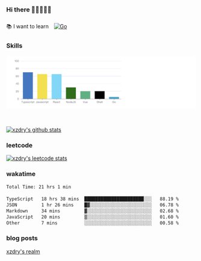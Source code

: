 ### Hi there 👋👋👋👋👋

 :books: I want to learn <a href="https://go.dev/" target="_blank"><img style="margin: 10px" src="https://profilinator.rishav.dev/skills-assets/go-original.svg" alt="Go" height="50" /></a>  

### Skills
![](img/2022-09-05-22-04-20.png)

<br />

[![xzdry's github stats](https://github-readme-stats.vercel.app/api?username=xzdry&count_private=true&show_icons=true&theme=vue)](https://github.com/xzdry)

### leetcode
[![xzdry's leetcode stats](https://leetcard.jacoblin.cool/xzdry-2?theme=light&font=Anek%20Kannada&site=cn)](https://leetcode.cn/u/xzdry-2/)

### wakatime
<!--START_SECTION:waka-->

```text
Total Time: 21 hrs 1 min

TypeScript   18 hrs 38 mins  ██████████████████████░░░   88.19 %
JSON         1 hr 26 mins    █▓░░░░░░░░░░░░░░░░░░░░░░░   06.78 %
Markdown     34 mins         ▓░░░░░░░░░░░░░░░░░░░░░░░░   02.68 %
JavaScript   20 mins         ▒░░░░░░░░░░░░░░░░░░░░░░░░   01.60 %
Other        7 mins          ░░░░░░░░░░░░░░░░░░░░░░░░░   00.58 %
```

<!--END_SECTION:waka-->

### blog posts
[xzdry's realm](https://www.justdry.net/)
